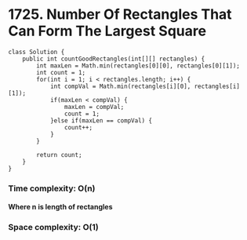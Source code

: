 # 1725. Number Of Rectangles That Can Form The Largest Square
```
class Solution {
    public int countGoodRectangles(int[][] rectangles) {
        int maxLen = Math.min(rectangles[0][0], rectangles[0][1]);
		int count = 1;
		for(int i = 1; i < rectangles.length; i++) {
			int compVal = Math.min(rectangles[i][0], rectangles[i][1]);
			if(maxLen < compVal) {
				maxLen = compVal;
				count = 1;
			}else if(maxLen == compVal) {
				count++;
			}
		}
		
		return count;
    }
}
```
### Time complexity: O(n)
#### Where n is length of rectangles
### Space complexity: O(1)
